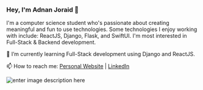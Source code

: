 ### Hey, I'm Adnan Joraid 👋

I'm a computer science student who's passionate about creating meaningful and fun to use technologies. Some technologies I enjoy working with include: ReactJS, Django, Flask, and SwiftUI. I'm most interested in Full-Stack & Backend development.

🌱 I’m currently learning Full-Stack development using Django and ReactJS.

📫 How to reach me: [Personal Website](https://www.adnanjoraid.com) | [LinkedIn](https://www.linkedin.com/in/adnan-joraid-9ab2a320b/) 


![enter image description here](https://github-readme-stats.vercel.app/api?username=adnanjoraid&&show_icons=true&title_color=ffffff&icon_color=bb2acf&text_color=daf7dc&bg_color=151515)
<!--
**AdnanJoraid/AdnanJoraid** is a ✨ _special_ ✨ repository because its `README.md` (this file) appears on your GitHub profile.

Here are some ideas to get you started:

- 🔭 I’m currently working on ...
- 🌱 I’m currently learning ...
- 👯 I’m looking to collaborate on ...
- 🤔 I’m looking for help with ...
- 💬 Ask me about ...
- 📫 How to reach me: ...
- 😄 Pronouns: ...
- ⚡ Fun fact: ...
-->
